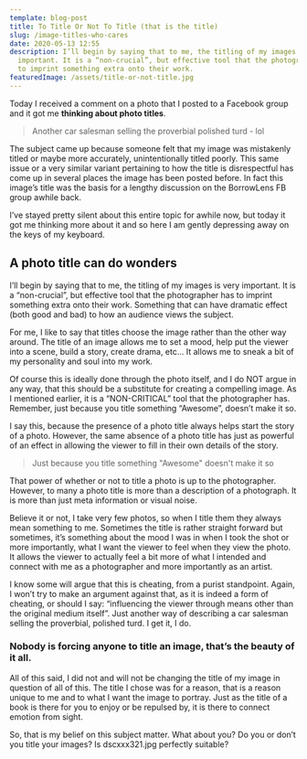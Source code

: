 ```yaml
---
template: blog-post
title: To Title Or Not To Title (that is the title)
slug: /image-titles-who-cares
date: 2020-05-13 12:55
description: I’ll begin by saying that to me, the titling of my images is very
  important. It is a “non-crucial”, but effective tool that the photographer has
  to imprint something extra onto their work.
featuredImage: /assets/title-or-not-title.jpg
---
```

Today I received a comment on a photo that I posted to a Facebook group and it got me **thinking about photo titles**.

> Another car salesman selling the proverbial polished turd - lol

The subject came up because someone felt that my image was mistakenly titled or maybe more accurately, unintentionally titled poorly. This same issue or a very similar variant pertaining to how the title is disrespectful has come up in several places the image has been posted before. In fact this image’s title was the basis for a lengthy discussion on the BorrowLens FB group awhile back.

I’ve stayed pretty silent about this entire topic for awhile now, but today it got me thinking more about it and so here I am gently depressing away on the keys of my keyboard.

## A photo title can do wonders

I’ll begin by saying that to me, the titling of my images is very important. It is a “non-crucial”, but effective tool that the photographer has to imprint something extra onto their work. Something that can have dramatic effect (both good and bad) to how an audience views the subject.

For me, I like to say that titles choose the image rather than the other way around. The title of an image allows me to set a mood, help put the viewer into a scene, build a story, create drama, etc… It allows me to sneak a bit of my personality and soul into my work.

Of course this is ideally done through the photo itself, and I do NOT argue in any way, that this should be a substitute for creating a compelling image. As I mentioned earlier, it is a “NON-CRITICAL” tool that the photographer has. Remember, just because you title something “Awesome”, doesn’t make it so.

I say this, because the presence of a photo title always helps start the story of a photo. However, the same absence of a photo title has just as powerful of an effect in allowing the viewer to fill in their own details of the story.

> Just because you title something "Awesome" doesn't make it so

That power of whether or not to title a photo is up to the photographer. However, to many a photo title is more than a description of a photograph. It is more than just meta information or visual noise.

Believe it or not, I take very few photos, so when I title them they always mean something to me. Sometimes the title is rather straight forward but sometimes, it’s something about the mood I was in when I took the shot or more importantly, what I want the viewer to feel when they view the photo. It allows the viewer to actually feel a bit more of what I intended and connect with me as a photographer and more importantly as an artist.

I know some will argue that this is cheating, from a purist standpoint. Again, I won’t try to make an argument against that, as it is indeed a form of cheating, or should I say: “influencing the viewer through means other than the original medium itself”. Just another way of describing a car salesman selling the proverbial, polished turd. I get it, I do.

### Nobody is forcing anyone to title an image, that’s the beauty of it all.

All of this said, I did not and will not be changing the title of my image in question of all of this. The title I chose was for a reason, that is a reason unique to me and to what I want the image to portray. Just as the title of a book is there for you to enjoy or be repulsed by, it is there to connect emotion from sight.

So, that is my belief on this subject matter. What about you? Do you or don’t you title your images? Is dscxxx321.jpg perfectly suitable?